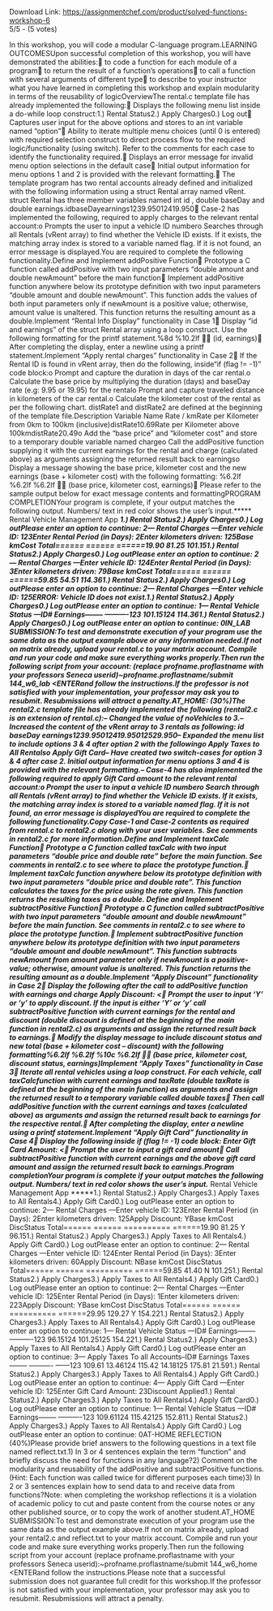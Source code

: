 Download Link: https://assignmentchef.com/product/solved-functions-workshop-6
<br>
5/5 - (5 votes)

In this workshop, you will code a modular C-language program.LEARNING OUTCOMESUpon successful completion of this workshop, you will have demonstrated the abilities: to code a function for each module of a program to return the result of a function’s operations to call a function with several arguments of different type to describe to your instructor what you have learned in completing this workshop and explain modularity in terms of the reusability of logicOverviewThe rental.c template file has already implemented the following: Displays the following menu list inside a do-while loop construct:1.) Rental Status2.) Apply Charges0.) Log out Captures user input for the above options and stores to an int variable named “option” Ability to iterate multiple menu choices (until 0 is entered) with required selection construct to direct process flow to the required logic/functionality (using switch). Refer to the comments for each case to identify the functionality required. Displays an error message for invalid menu option selections in the default case Initial output information for menu options 1 and 2 is provided with the relevant formatting. The template program has two rental accounts already defined and initialized with the following information using a struct Rental array named vRent. struct Rental has three member variables named int id , double baseDay and double earnings.idbaseDayearnings1239.95012419.950 Case-2 has implemented the following, required to apply charges to the relevant rental account:o Prompts the user to input a vehicle ID numbero Searches through all Rentals (vRent array) to find whether the Vehicle ID exists. If it exists, the matching array index is stored to a variable named flag. If it is not found, an error message is displayed.You are required to complete the following functionality.Define and Implement addPositive Function Prototype a C function called addPositive with two input parameters “double amount and double newAmount” before the main function Implement addPositive function anywhere below its prototype definition with two input parameters “double amount and double newAmount”. This function adds the values of both input parameters only if newAmount is a positive value; otherwise, amount value is unaltered. This function returns the resulting amount as a double.Implement “Rental Info Display” functionality in Case 1 Display “id and earnings” of the struct Rental array using a loop construct. Use the following formatting for the printf statement.%8d %10.2lf  (id, earnings) After completing the display, enter a newline using a printf statement.Implement “Apply rental charges” functionality in Case 2 If the Rental ID is found in vRent array, then do the following, inside“if (flag != -1)” code block:o Prompt and capture the duration in days of the car rental.o Calculate the base price by multiplying the duration (days) and baseDay rate (e.g: 9.95 or 19.95) for the rentalo Prompt and capture traveled distance in kilometers of the car rental.o Calculate the kilometer cost of the rental as per the following chart. distRate1 and distRate2 are defined at the beginning of the template file.Description Variable Name Rate / kmRate per Kilometer from 0km to 100km (inclusive)distRate10.69Rate per Kilometer above 100kmdistRate20.49o Add the “base price” and “kilometer cost” and store to a temporary double variable named chargeo Call the addPositive function supplying it with the current earnings for the rental and charge (calculated above) as arguments assigning the returned result back to earningso Display a message showing the base price, kilometer cost and the new earnings (base + kilometer cost) with the following formatting: %6.2lf %6.2lf %6.2lf  (base price, kilometer cost, earnings) Please refer to the sample output below for exact message contents and formattingPROGRAM COMPLETIONYour program is complete, if your output matches the following output. Numbers/ text in red color shows the user’s input.***** Rental Vehicle Management App *****1.) Rental Status2.) Apply Charges0.) Log outPlease enter an option to continue: 2— Rental Charges —Enter vehicle ID: 123Enter Rental Period (in Days): 2Enter kilometers driven: 125Base kmCost Total====== ====== ======19.90 81.25 101.151.) Rental Status2.) Apply Charges0.) Log outPlease enter an option to continue: 2— Rental Charges —Enter vehicle ID: 124Enter Rental Period (in Days): 3Enter kilometers driven: 79Base kmCost Total====== ====== ======59.85 54.51 114.361.) Rental Status2.) Apply Charges0.) Log outPlease enter an option to continue: 2— Rental Charges —Enter vehicle ID: 125ERROR: Vehicle ID does not exist.1.) Rental Status2.) Apply Charges0.) Log outPlease enter an option to continue: 1— Rental Vehicle Status —ID# Earnings——– ———-123 101.15124 114.361.) Rental Status2.) Apply Charges0.) Log outPlease enter an option to continue: 0IN_LAB SUBMISSION:To test and demonstrate execution of your program use the same data as the output example above or any information needed.If not on matrix already, upload your rental.c to your matrix account. Compile and run your code and make sure everything works properly.Then run the following script from your account: (replace profname.proflastname with your professors Seneca userid)~profname.proflastname/submit 144_w6_lab &lt;ENTERand follow the instructions.If the professor is not satisfied with your implementation, your professor may ask you to resubmit. Resubmissions will attract a penalty.AT_HOME: (30%)The rental2.c template file has already implemented the following (rental2.c is an extension of rental.c):– Changed the value of noVehicles to 3.– Increased the content of the vRent array to 3 rentals as following: id baseDay earnings1239.95012419.95012529.950– Expanded the menu list to include options 3 &amp; 4 after option 2 with the followingo Apply Taxes to All Rentalso Apply Gift Card– Have created two switch-cases for option 3 &amp; 4 after case 2. Initial output information for menu options 3 and 4 is provided with the relevant formatting.– Case-4 has also implemented the following required to apply Gift Card amount to the relevant rental account:o Prompt the user to input a vehicle ID numbero Search through all Rentals (vRent array) to find whether the Vehicle ID exists. If it exists, the matching array index is stored to a variable named flag. If it is not found, an error message is displayedYou are required to complete the following functionality.Copy Case-1 and Case-2 contents as required from rental.c to rental2.c along with your user variables. See comments in rental2.c for more information.Define and Implement taxCalc Function Prototype a C function called taxCalc with two input parameters “double price and double rate” before the main function. See comments in rental2.c to see where to place the prototype function. Implement taxCalc function anywhere below its prototype definition with two input parameters “double price and double rate”. This function calculates the taxes for the price using the rate given. This function returns the resulting taxes as a double. Define and Implement subtractPositive Function Prototype a C function called subtractPositive with two input parameters “double amount and double newAmount” before the main function. See comments in rental2.c to see where to place the prototype function. Implement subtractPositive function anywhere below its prototype definition with two input parameters “double amount and double newAmount”. This function subtracts newAmount from amount parameter only if newAmount is a positive-value; otherwise, amount value is unaltered. This function returns the resulting amount as a double.Implement “Apply Discount” functionality in Case 2 Display the following after the call to addPositive function with earnings and charge Apply Discount: &lt; Prompt the user to input ‘Y’ or ‘y’ to apply discount. If the input is either ‘Y’ or ‘y’ call subtractPositive function with current earnings for the rental and discount (double discount is defined at the beginning of the main function in rental2.c) as arguments and assign the returned result back to earnings. Modify the display message to include discount status and new total (base + kilometer cost – discount) with the following formatting%6.2lf %6.2lf %10c %6.2lf  (base price, kilometer cost, discount status, earnings)Implement “Apply Taxes” functionality in Case 3 Iterate all rental vehicles using a loop construct. For each vehicle, call taxCalcfunction with current earnings and taxRate (double taxRate is defined at the beginning of the main function) as arguments and assign the returned result to a temporary variable called double taxes Then call addPositive function with the current earnings and taxes (calculated above) as arguments and assign the returned result back to earnings for the respective rental. After completing the display, enter a newline using a printf statement.Implement “Apply Gift Card” functionality in Case 4 Display the following inside if (flag != -1) code block: Enter Gift Card Amount: &lt; Prompt the user to input a gift card amount Call subtractPositive function with current earnings and the above gift card amount and assign the returned result back to earnings.Program completionYour program is complete if your output matches the following output. Numbers/ text in red color shows the user’s input.***** Rental Vehicle Management App *****1.) Rental Status2.) Apply Charges3.) Apply Taxes to All Rentals4.) Apply Gift Card0.) Log outPlease enter an option to continue: 2— Rental Charges —Enter vehicle ID: 123Enter Rental Period (in Days): 2Enter kilometers driven: 125Apply Discount: YBase kmCost DiscStatus Total====== ====== ========== ======19.90 81.25 Y 96.151.) Rental Status2.) Apply Charges3.) Apply Taxes to All Rentals4.) Apply Gift Card0.) Log outPlease enter an option to continue: 2— Rental Charges —Enter vehicle ID: 124Enter Rental Period (in Days): 3Enter kilometers driven: 60Apply Discount: NBase kmCost DiscStatus Total====== ====== ========== ======59.85 41.40 N 101.251.) Rental Status2.) Apply Charges3.) Apply Taxes to All Rentals4.) Apply Gift Card0.) Log outPlease enter an option to continue: 2— Rental Charges —Enter vehicle ID: 125Enter Rental Period (in Days): 1Enter kilometers driven: 223Apply Discount: YBase kmCost DiscStatus Total====== ====== ========== ======29.95 129.27 Y 154.221.) Rental Status2.) Apply Charges3.) Apply Taxes to All Rentals4.) Apply Gift Card0.) Log outPlease enter an option to continue: 1— Rental Vehicle Status —ID# Earnings——– ———-123 96.15124 101.25125 154.221.) Rental Status2.) Apply Charges3.) Apply Taxes to All Rentals4.) Apply Gift Card0.) Log outPlease enter an option to continue: 3— Apply Taxes To all Accounts–ID# Earnings Taxes——– ———- ——123 109.61 13.46124 115.42 14.18125 175.81 21.591.) Rental Status2.) Apply Charges3.) Apply Taxes to All Rentals4.) Apply Gift Card0.) Log outPlease enter an option to continue: 4— Apply Gift Card —Enter vehicle ID: 125Enter Gift Card Amount: 23Discount Applied1.) Rental Status2.) Apply Charges3.) Apply Taxes to All Rentals4.) Apply Gift Card0.) Log outPlease enter an option to continue: 1— Rental Vehicle Status —ID# Earnings——– ———-123 109.61124 115.42125 152.811.) Rental Status2.) Apply Charges3.) Apply Taxes to All Rentals4.) Apply Gift Card0.) Log outPlease enter an option to continue: 0AT-HOME REFLECTION (40%)Please provide brief answers to the following questions in a text file named reflect.txt.1) In 3 or 4 sentences explain the term “function” and briefly discuss the need for functions in any language?2) Comment on the modularity and reusability of the addPositive and subtractPositive functions. (Hint: Each function was called twice for different purposes each time)3) In 2 or 3 sentences explain how to send data to and receive data from functions?Note: when completing the workshop reflections it is a violation of academic policy to cut and paste content from the course notes or any other published source, or to copy the work of another student.AT_HOME SUBMISSION:To test and demonstrate execution of your program use the same data as the output example above.If not on matrix already, upload your rental2.c and reflect.txt to your matrix account. Compile and run your code and make sure everything works properly.Then run the following script from your account (replace profname.proflastname with your professors Seneca userid):~profname.proflastname/submit 144_w6_home &lt;ENTERand follow the instructions.Please note that a successful submission does not guarantee full credit for this workshop.If the professor is not satisfied with your implementation, your professor may ask you to resubmit. Resubmissions will attract a penalty.

